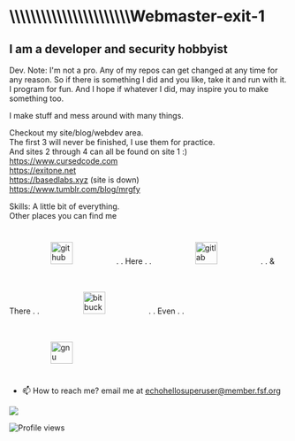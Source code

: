 <h1>\\\\\\\\\\\\\\\\\\\\\\\Webmaster-exit-1</h1>

<h2>I am a developer and security hobbyist</h2>

Dev. Note: I'm not a pro. Any of my repos can get changed at any time for any reason. So if there is something I did and you like, take it and run with it. I program for fun. And I hope if whatever I did, may inspire you to make something too.

I make stuff and mess around with many things.

Checkout my site/blog/webdev area. <br>
The first 3 will never be finished, I use them for practice. <br>
And sites 2 through 4 can all be found on site 1 :) <br>
https://www.cursedcode.com <br>
https://exitone.net <br>
https://basedlabs.xyz (site is down) <br>
https://www.tumblr.com/blog/mrgfy


Skills: A little bit of everything.<br>
Other places you can find me
              
[<img src="https://www.sferalabs.cc/wp-content/uploads/github-logo-white-300x199.png" style="padding: 25px 75px;" alt="github" height="40">](https://github.com/webmaster-exit-1) . . Here . . [<img src="https://about.gitlab.com/images/press/logo/svg/gitlab-logo-200.svg" style="padding: 25px 75px;" alt="gitlab" height="40">](https://gitlab.com/BasedLabs) . . & There . . [<img src="https://poeditor.com/blog/wp-content/uploads/2014/06/bitbucket-logo.png" style="padding: 25px 75px;" alt="bitbucket" height="40">](https://bitbucket.org/mrgfy1337/) . . Even . . [<img src="http://static.fsf.org/nosvn/stickers/fsf.svg" style="padding: 25px 75px;" alt="gnu" height="40">](https://www.fsf.org)

* 📫 How to reach me? email me at echohellosuperuser@member.fsf.org
    
<img src="https://static.fsf.org/nosvn/associate/crm/1075729.png"> 

![Profile views](https://gpvc.arturio.dev/webmaster-exit-1)

<!---
webmaster-exit-1/webmaster-exit-1 is a ✨ special ✨ repository because its `README.md` (this file) appears on your GitHub profile.
You can click the Preview link to take a look at your changes.
--->
